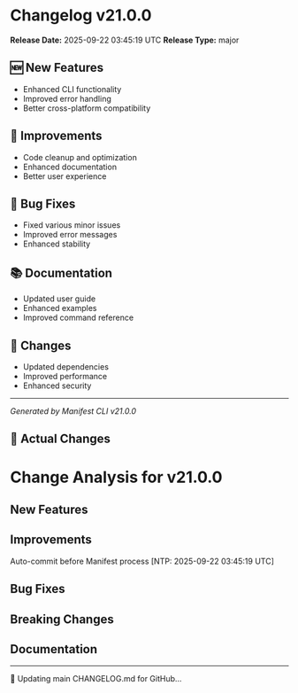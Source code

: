 # Changelog v21.0.0

**Release Date:** 2025-09-22 03:45:19 UTC
**Release Type:** major

## 🆕 New Features

- Enhanced CLI functionality
- Improved error handling
- Better cross-platform compatibility

## 🔧 Improvements

- Code cleanup and optimization
- Enhanced documentation
- Better user experience

## 🐛 Bug Fixes

- Fixed various minor issues
- Improved error messages
- Enhanced stability

## 📚 Documentation

- Updated user guide
- Enhanced examples
- Improved command reference

## 🔄 Changes

- Updated dependencies
- Improved performance
- Enhanced security

---
*Generated by Manifest CLI v21.0.0*

## 🔧 Actual Changes

# Change Analysis for v21.0.0

## New Features

## Improvements
Auto-commit before Manifest process [NTP: 2025-09-22 03:45:19 UTC]

## Bug Fixes

## Breaking Changes

## Documentation

---

📝 Updating main CHANGELOG.md for GitHub...
